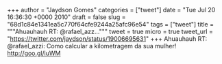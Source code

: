 
+++
author = "Jaydson Gomes"
categories = ["tweet"]
date = "Tue Jul 20 16:36:30 +0000 2010"
draft = false
slug = "68d1c84e1341ea5c770f64cfe9244a25afc96e54"
tags = ["tweet"]
title = """Ahuauhauh RT: @rafael_azz..."""
tweet = true
micro = true
tweet_url = "https://twitter.com/jaydson/status/19006695631"
+++
Ahuauhauh RT: @rafael_azzi: Como calcular a kilometragem da sua mulher! http://goo.gl/iuWM
